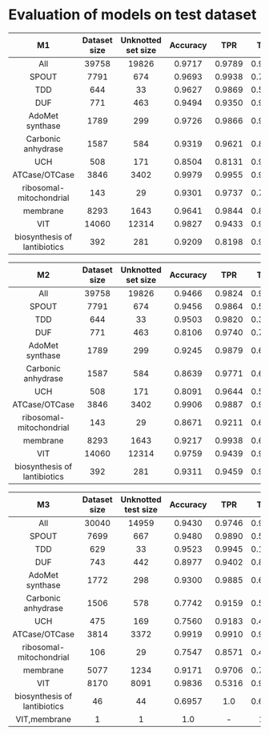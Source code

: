 # Evaluation of models on test dataset

|              M1              | Dataset size | Unknotted set size | Accuracy |   TPR  |   TNR  |
|:----------------------------:|:------------:|:------------------:|:--------:|:------:|:------:|
|              All             |     39758    |        19826       |  0.9717  | 0.9789 | 0.9644 |
|             SPOUT            |     7791     |         674        |  0.9693  | 0.9938 | 0.7107 |
|              TDD             |      644     |         33         |  0.9627  | 0.9869 | 0.5151 |
|              DUF             |      771     |         463        |  0.9494  | 0.9350 | 0.9589 |
|        AdoMet synthase       |     1789     |         299        |  0.9726  | 0.9866 | 0.9030 |
|      Carbonic anhydrase      |     1587     |         584        |  0.9319  | 0.9621 | 0.8801 |
|              UCH             |      508     |         171        |  0.8504  | 0.8131 | 0.9240 |
|         ATCase/OTCase        |     3846     |        3402        |  0.9979  | 0.9955 | 0.9982 |
|    ribosomal-mitochondrial   |      143     |         29         |  0.9301  | 0.9737 | 0.7586 |
|           membrane           |     8293     |        1643        |  0.9641  | 0.9844 | 0.8819 |
|              VIT             |     14060    |        12314       |  0.9827  | 0.9433 | 0.9883 |
| biosynthesis of lantibiotics |      392     |         281        |  0.9209  | 0.8198 | 0.9609 |


|              M2              | Dataset size | Unknotted set size | Accuracy |   TPR  |   TNR  |
|:----------------------------:|:------------:|:------------------:|:--------:|:------:|:------:|
|              All             |     39758    |        19826       |  0.9466  | 0.9824 | 0.9107 |
|             SPOUT            |     7791     |         674        |  0.9456  | 0.9864 | 0.5148 |
|              TDD             |      644     |         33         |  0.9503  | 0.9820 | 0.3636 |
|              DUF             |      771     |         463        |  0.8106  | 0.9740 | 0.7019 |
|        AdoMet synthase       |     1789     |         299        |  0.9245  | 0.9879 | 0.6087 |
|      Carbonic anhydrase      |     1587     |         584        |  0.8639  | 0.9771 | 0.6695 |
|              UCH             |      508     |         171        |  0.8091  | 0.9644 | 0.5029 |
|         ATCase/OTCase        |     3846     |        3402        |  0.9906  | 0.9887 | 0.9909 |
|    ribosomal-mitochondrial   |      143     |         29         |  0.8671  | 0.9211 | 0.6552 |
|           membrane           |     8293     |        1643        |  0.9217  | 0.9938 | 0.6439 |
|              VIT             |     14060    |        12314       |  0.9759  | 0.9439 | 0.9804 |
| biosynthesis of lantibiotics |      392     |         281        |  0.9311  | 0.9459 | 0.9253 |


|              M3              | Dataset size | Unknotted test size | Accuracy |   TPR  |   TNR  |
|:----------------------------:|:------------:|:-------------------:|:--------:|:------:|:------:|
|              All             |     30040    |        14959        |  0.9430  | 0.9746 | 0.9111 |
|             SPOUT            |     7699     |         667         |  0.9480  | 0.9890 | 0.5157 |
|              TDD             |      629     |          33         |  0.9523  | 0.9945 | 0.1818 |
|              DUF             |      743     |         442         |  0.8977  | 0.9402 | 0.8688 |
|        AdoMet synthase       |     1772     |         298         |  0.9300  | 0.9885 | 0.6409 |
|      Carbonic anhydrase      |     1506     |         578         |  0.7742  | 0.9159 | 0.5467 |
|              UCH             |      475     |         169         |  0.7560  | 0.9183 | 0.4615 |
|         ATCase/OTCase        |     3814     |         3372        |  0.9919  | 0.9910 | 0.9920 |
|    ribosomal-mitochondrial   |      106     |          29         |  0.7547  | 0.8571 | 0.4828 |
|           membrane           |     5077     |         1234        |  0.9171  | 0.9706 | 0.7504 |
|              VIT             |     8170     |         8091        |  0.9836  | 0.5316 | 0.9880 |
| biosynthesis of lantibiotics |      46      |          44         |  0.6957  | 1.0    | 0.6818 |
|         VIT,membrane         |      1       |          1          |  1.0     | -      | 1.0    |



